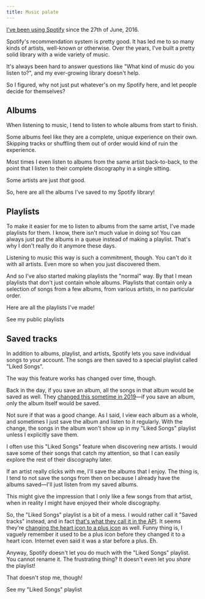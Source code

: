 ```yaml
---
title: Music palate
---
```


[I've been using Spotify][spotify-profile] since the 27th of June, 2016.

Spotify's recommendation system is pretty good. It has led me to so many kinds
of artists, well-known or otherwise. Over the years, I've built a pretty solid
library with a wide variety of music.

It's always been hard to answer questions like "What kind of music do you listen
to?", and my ever-growing library doesn't help.

So I figured, why not just put whatever's on my Spotify here, and let people
decide for themselves?

## Albums

When listening to music, I tend to listen to whole albums from start to finish.

Some albums feel like they are a complete, unique experience on their own.
Skipping tracks or shuffling them out of order would kind of ruin the
experience.

Most times I even listen to albums from the same artist back-to-back, to the
point that I listen to their complete discography in a single sitting.

Some artists are just _that_ good.

So, here are all the albums I've saved to my Spotify library!

## Playlists

To make it easier for me to listen to albums from the same artist, I've made
playlists for them. I know, there isn't much value in doing so! You can always
just put the albums in a queue instead of making a playlist. That's why I don't
really do it anymore these days.

Listening to music this way is such a commitment, though. You can't do it with
all artists. Even more so when you just discovered them.

And so I've also started making playlists the "normal" way. By that I mean
playlists that don't just contain whole albums. Playlists that contain only a
selection of songs from a few albums, from various artists, in no particular
order.

Here are all the playlists I've made!

<CTA href="/palates/music/playlists" className="ml-auto">See my public playlists</CTA>

## Saved tracks

In addition to albums, playlist, and artists, Spotify lets you save individual
songs to your account. The songs are then saved to a special playlist called
"Liked Songs".

The way this feature works has changed over time, though.

Back in the day, if you save an album, all the songs in that album would be
saved as well. They [changed this sometime in 2019][saved-tracks-change]—if you
save an album, only the album itself would be saved.

Not sure if that was a good change. As I said, I view each album as a whole, and
sometimes I just save the album and listen to it regularly. With the change, the
songs in the album won't show up in my "Liked Songs" playlist unless I
explicitly save them.

I often use this "Liked Songs" feature when discovering new artists. I would
save some of their songs that catch my attention, so that I can easily explore
the rest of their discography later.

If an artist really clicks with me, I'll save the albums that I enjoy. The
thing is, I tend to not save the songs from then on because I already have the
albums saved—I'll just listen from my saved albums.

This might give the impression that I only like a few songs from that artist,
when in reality I might have enjoyed their whole discography.

So, the "Liked Songs" playlist is a bit of a mess. I would rather call it
"Saved tracks" instead, and in fact
[that's what they call it in the API][saved-tracks-api]. It seems they're
[changing the heart icon to a plus icon][heart-plus] as well. Funny thing is,
I vaguely remember it used to be a plus icon before they changed it to a heart
icon. Internet even said it was a star before a plus. Eh.

Anyway, Spotify doesn't let you do much with the "Liked Songs" playlist. You
cannot rename it. The frustrating thing? It doesn't even let you _share_ the
playlist!

That doesn't stop me, though!

<CTA href="/palates/music/playlists/saved-tracks" className="ml-auto">See my "Liked Songs" playlist</CTA>

[spotify-profile]: https://open.spotify.com/user/laymonage
[saved-tracks-change]: https://web.archive.org/web/20190629141002/https://community.spotify.com/t5/Spotify-Answers/Getting-to-know-the-new-Your-Library/ta-p/4766771
[saved-tracks-api]: https://developer.spotify.com/documentation/web-api/reference/get-users-saved-tracks
[heart-plus]: https://techcrunch.com/2023/02/27/spotify-kills-its-heart-button-to-be-replaced-with-a-plus-sign/
